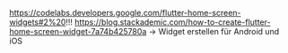 https://codelabs.developers.google.com/flutter-home-screen-widgets#2%20!!!
https://blog.stackademic.com/how-to-create-flutter-home-screen-widget-7a74b425780a
-> Widget erstellen für Android und iOS
